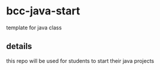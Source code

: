 # bcc-java-start #
template for java class
## details ##
this repo will be used for students to start their java projects

